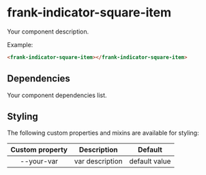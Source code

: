 # frank-indicator-square-item

Your component description.

Example:
```html
<frank-indicator-square-item></frank-indicator-square-item>
```

## Dependencies

Your component dependencies list.

## Styling

The following custom properties and mixins are available for styling:

| Custom property | Description     | Default        |
|:---------------:|:---------------:| :-------------:|
| --your-var      | var description | default value  |
